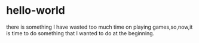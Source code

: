 # hello-world
there is something 
I have wasted too much time on playing games,so,now,it is time to do something that I wanted to do at the beginning.
